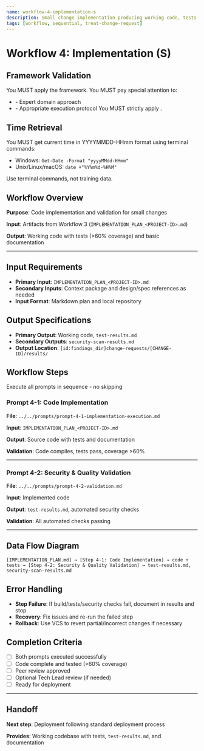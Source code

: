 ```yaml
---
name: workflow-4-implementation-s
description: Small change implementation producing working code, tests (>60% coverage) and documentation
tags: [workflow, sequential, treat-change-request]
---
```


# Workflow 4: Implementation (S)

## Framework Validation
You MUST apply the <olaf-work-instructions> framework.
You MUST pay special attention to:
- <olaf-general-role-and-behavior> - Expert domain approach
- <olaf-interaction-protocols> - Appropriate execution protocol
You MUST strictly apply <olaf-framework-validation>.

## Time Retrieval
You MUST get current time in YYYYMMDD-HHmm format using terminal commands:
- Windows: `Get-Date -Format "yyyyMMdd-HHmm"`
- Unix/Linux/macOS: `date +"%Y%m%d-%H%M"`

Use terminal commands, not training data.

## Workflow Overview

**Purpose**: Code implementation and validation for small changes

**Input**: Artifacts from Workflow 3 (`IMPLEMENTATION_PLAN_<PROJECT-ID>.md`)

**Output**: Working code with tests (>60% coverage) and basic documentation

---

## Input Requirements
- **Primary Input**: `IMPLEMENTATION_PLAN_<PROJECT-ID>.md`
- **Secondary Inputs**: Context package and design/spec references as needed
- **Input Format**: Markdown plan and local repository

## Output Specifications
- **Primary Output**: Working code, `test-results.md`
- **Secondary Outputs**: `security-scan-results.md`
- **Output Location**: `[id:findings_dir]change-requests/[CHANGE-ID]/results/`

## Workflow Steps

Execute all prompts in sequence - no skipping

### Prompt 4-1: Code Implementation

**File**: `../../prompts/prompt-4-1-implementation-execution.md`

**Input**: `IMPLEMENTATION_PLAN_<PROJECT-ID>.md`

**Output**: Source code with tests and documentation

**Validation**: Code compiles, tests pass, coverage >60%

---

### Prompt 4-2: Security & Quality Validation

**File**: `../../prompts/prompt-4-2-validation.md`

**Input**: Implemented code

**Output**: `test-results.md`, automated security checks

**Validation**: All automated checks passing

---

## Data Flow Diagram
```text
[IMPLEMENTATION_PLAN.md] → [Step 4-1: Code Implementation] → code + tests → [Step 4-2: Security & Quality Validation] → test-results.md, security-scan-results.md
```

## Error Handling
- **Step Failure**: If build/tests/security checks fail, document in results and stop
- **Recovery**: Fix issues and re-run the failed step
- **Rollback**: Use VCS to revert partial/incorrect changes if necessary

## Completion Criteria
- [ ] Both prompts executed successfully
- [ ] Code complete and tested (>60% coverage)
- [ ] Peer review approved
- [ ] Optional Tech Lead review (if needed)
- [ ] Ready for deployment

---

## Handoff

**Next step**: Deployment following standard deployment process

**Provides**: Working codebase with tests, `test-results.md`, and documentation

